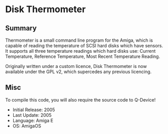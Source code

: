 # Disk Thermometer
## Summary

Thermometer is a small command line program for the Amiga, which is capable of
reading the temperature of SCSI hard disks which have sensors. It supports all
three temperature readings which hard disks use: Current Temperature,
Reference Temperature, Most Recent Temperature Reading. 

Originally written under a custom licence, Disk Thermometer is now available under
the GPL v2, which supercedes any previous licencing.

## Misc

To compile this code, you will also require the source code to Q-Device!

- Initial Release: 2005
- Last Update: 2005
- Language: Amiga E
- OS: AmigaOS
